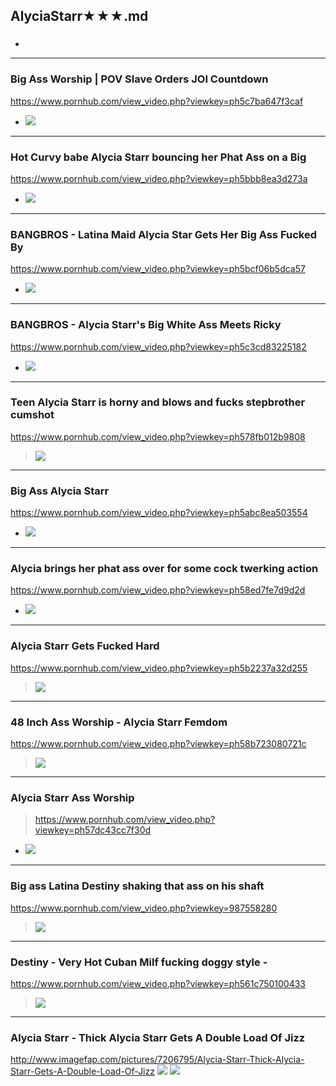 ## AlyciaStarr★★★.md
### 

- ![]()
---
### Big Ass Worship | POV Slave Orders JOI Countdown
https://www.pornhub.com/view_video.php?viewkey=ph5c7ba647f3caf
- ![](https://ci.phncdn.com/videos/201903/03/210948491/original/(m=ecuKGgaaaa)(mh=1HBhfZv_g5hZZSsa)6.jpg)
---
### Hot Curvy babe Alycia Starr bouncing her Phat Ass on a Big 
https://www.pornhub.com/view_video.php?viewkey=ph5bbb8ea3d273a
- ![](https://ci.phncdn.com/videos/201810/08/186593221/original/(m=ecuKGgaaaa)(mh=nnzK2qpHjxr1rreP)12.jpg)
---
### BANGBROS - Latina Maid Alycia Star Gets Her Big Ass Fucked By 
https://www.pornhub.com/view_video.php?viewkey=ph5bcf06b5dca57
- ![](https://ci.phncdn.com/videos/201810/23/188749051/original/(m=ecuKGgaaaa)(mh=l47aElidj9s83jRp)16.jpg)
---
### BANGBROS - Alycia Starr's Big White Ass Meets Ricky 
https://www.pornhub.com/view_video.php?viewkey=ph5c3cd83225182
- ![](https://ci.phncdn.com/videos/201901/14/201777491/original/(m=ecuKGgaaaa)(mh=dOWMQDY5yrEMf6w1)16.jpg)
---
### Teen Alycia Starr is horny and blows and fucks stepbrother cumshot
https://www.pornhub.com/view_video.php?viewkey=ph578fb012b9808
>![](https://ci.phncdn.com/videos/201607/20/82848181/original/(m=ecuKGgaaaa)(mh=TipVdF4Gz8cHVZnz)11.jpg)
---
### Big Ass Alycia Starr
https://www.pornhub.com/view_video.php?viewkey=ph5abc8ea503554
- ![](https://ci.phncdn.com/videos/201803/29/160008382/original/(m=ecuKGgaaaa)(mh=B3clMuABh90nnWVY)9.jpg)
---
### Alycia brings her phat ass over for some cock twerking action
https://www.pornhub.com/view_video.php?viewkey=ph58ed7fe7d9d2d
- ![](https://ci.phncdn.com/videos/201704/12/112913261/original/(m=ecuKGgaaaa)(mh=49XZcmZuUO_rutiP)2.jpg)
---
### Alycia Starr Gets Fucked Hard
https://www.pornhub.com/view_video.php?viewkey=ph5b2237a32d255
>![](https://ci.phncdn.com/videos/201806/14/170379131/original/(m=ecuKGgaaaa)(mh=lMoXIJc2O3oTFn1G)15.jpg)
---
### 48 Inch Ass Worship - Alycia Starr Femdom
https://www.pornhub.com/view_video.php?viewkey=ph58b723080721c
>![](https://ci.phncdn.com/videos/201703/01/108111672/thumbs_10/(m=ecuKGgaaaa)(mh=-gorEQ4PvoewFLXx)3.jpg)
---
### Alycia Starr Ass Worship
>https://www.pornhub.com/view_video.php?viewkey=ph57dc43cc7f30d
- ![](https://ci.phncdn.com/videos/201609/16/89736611/original/(m=ecuKGgaaaa)(mh=Qhje2MxHhu6U63XC)9.jpg)
---
### Big ass Latina Destiny shaking that ass on his shaft
https://www.pornhub.com/view_video.php?viewkey=987558280
>![](https://ci.phncdn.com/videos/201408/21/31016562/original/(m=ecuKGgaaaa)(mh=zyPFodyv9RSFGI10)4.jpg)
---
### Destiny - Very Hot Cuban Milf fucking doggy style -
https://www.pornhub.com/view_video.php?viewkey=ph561c750100433
>![](https://ci.phncdn.com/videos/201510/12/59349621/original/(m=ecuKGgaaaa)(mh=P1bliz8pSOIW59Ey)15.jpg)
---
### Alycia Starr - Thick Alycia Starr Gets A Double Load Of Jizz
http://www.imagefap.com/pictures/7206795/Alycia-Starr-Thick-Alycia-Starr-Gets-A-Double-Load-Of-Jizz
![](http://x.imagefapusercontent.com/u/PsykoX/7206795/442898904/0622150311237_071_IMG_1236.jpg)
![](http://x.imagefapusercontent.com/u/PsykoX/7206795/846794151/0622150311237_147_IMG_1312.jpg)
